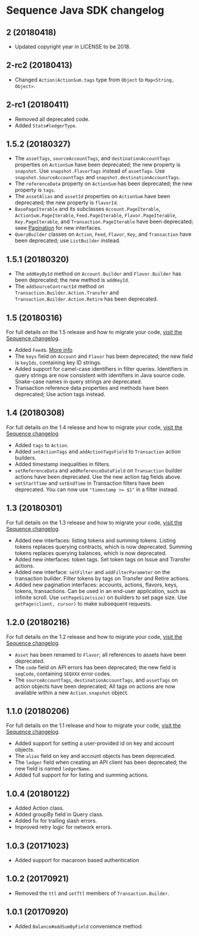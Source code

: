 # Sequence Java SDK changelog

## 2 (20180418)

* Updated copyright year in LICENSE to be 2018.

## 2-rc2 (20180413)

* Changed `Action|ActionSum.tags` type from `Object` to `Map<String, Object>`.

## 2-rc1 (20180411)

* Removed all deprecated code.
* Added `Stats#ledgerType`.

## 1.5.2 (20180327)

* The `assetTags`, `sourceAccountTags`, and `destinationAccountTags` properties
  on `ActionSum` have been deprecated; the new property is `snapshot`.
  Use `snapshot.FlavorTags` instead of `assetTags`.
  Use `snapshot.SourceAccountTags` and `snapshot.destinationAccountTags`.
* The `referenceData` property on `ActionSum` has been deprecated; the new
  property is `tags`.
* The `assetAlias` and `assetId` properties on `ActionSum` have been deprecated;
  the new property is `flavorId`.
* `BasePageIterable` and its subclasses `Account.PageIterable`,
  `ActionSum.PageIterable`, `Feed.PageIterable`, `Flavor.PageIterable`,
  `Key.PageIterable`, and `Transaction.PageIterable` have been deprecated;
  seee [Pagination](https://dashboard.seq.com/docs/pagination) for new
  interfaces.
* `QueryBuilder` classes on `Action`, `Feed`, `Flavor`, `Key`, and `Transaction`
  have been deprecated; use `ListBuilder` instead.

## 1.5.1 (20180320)

* The `addKeyById` method on `Account.Builder` and `Flavor.Builder` has been
  deprecated; the new method is `addKeyId`.
* The `addSourceContractId` method on `Transaction.Builder.Action.Transfer`
  and `Transaction.Builder.Action.Retire` has been deprecated.

## 1.5 (20180316)

For full details on the 1.5 release and how to migrate your code,
[visit the Sequence changelog](https://dashboard.seq.com/docs/changelog#release-v1-5).

* Added `Feed`s. [More info](https://dashboard.seq.com/docs/feeds)
* The `keys` field on `Account` and `Flavor` has been deprecated; the new field
  is `keyIds`, containing key ID strings.
* Added support for camel-case identifiers in filter queries.
  Identifiers in query strings are now consistent with
  identifiers in Java source code.
  Snake-case names in query strings are deprecated.
* Transaction reference data properties and methods have been deprecated;
  Use action tags instead.

## 1.4 (20180308)

For full details on the 1.4 release and how to migrate your code,
[visit the Sequence changelog](https://dashboard.seq.com/docs/changelog#release-v1-4).

* Added `tags` to `Action`.
* Added `setActionTags` and `addActionTagsField` to `Transaction`
  action builders.
* Added timestamp inequalities in filters.
* `setReferenceData` and `addReferenceDataField` on `Transaction` builder actions
  have been deprecated. Use the new action tag fields above.
* `setStartTime` and `setEndTime` in Transaction filters have been deprecated.
  You can now use `"timestamp >= $1"` in a filter instead.

## 1.3 (20180301)

For full details on the 1.3 release and how to migrate your code,
[visit the Sequence changelog](https://dashboard.seq.com/docs/changelog#release-v1-3).

* Added new interfaces: listing tokens and summing tokens.
  Listing tokens replaces querying contracts, which is now deprecated.
  Summing tokens replaces querying balances, which is now deprecated.
* Added new interfaces: token tags.
  Set token tags on Issue and Transfer actions.
* Added new interface: `setFilter` and `addFilterParameter` on the transaction
  builder. Filter tokens by tags on Transfer and Retire actions.
* Added new pagination interfaces: accounts, actions, flavors, keys, tokens,
  transactions. Can be used in an end-user application, such as infinite scroll.
  Use `setPageSize(size)` on builders to set page size.
  Use `getPage(client, cursor)` to make subsequent requests.

## 1.2.0 (20180216)

For full details on the 1.2 release and how to migrate your code,
[visit the Sequence changelog](https://dashboard.seq.com/docs/changelog#release-v1-2).

* `Asset` has been renamed to `Flavor`; all references to assets have been
  deprecated.
* The `code` field on API errors has been deprecated; the new field is
  `seqCode`, containing `SEQXXX` error codes.
* The `sourceAccountTags`, `destinationAccountTags`, and `assetTags` on
  action objects have been deprecated; All tags on actions are now available
  within a new `Action.snapshot` object.

## 1.1.0 (20180206)

For full details on the 1.1 release and how to migrate your code,
[visit the Sequence changelog](https://dashboard.seq.com/docs/changelog#release-v1-1).

* Added support for setting a user-provided id on key and account objects.
* The `alias` field on key and account objects has been deprecated.
* The `ledger` field when creating an API client has been deprecated; the new
  field is named `ledgerName`.
* Added full support for for listing and summing actions.

## 1.0.4 (20180122)

* Added Action class.
* Added groupBy field in Query class.
* Added fix for trailing slash errors.
* Improved retry logic for network errors.

## 1.0.3 (20171023)

* Added support for macaroon based authentication

## 1.0.2 (20170921)

* Removed the `ttl` and `setTtl` members of `Transaction.Builder`.

## 1.0.1 (20170920)

* Added `Balance#addSumByField` convenience method.
